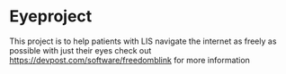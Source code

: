 # Eyeproject
This project is to help patients with LIS navigate the internet as freely as possible with just their eyes
check out https://devpost.com/software/freedomblink for more information
